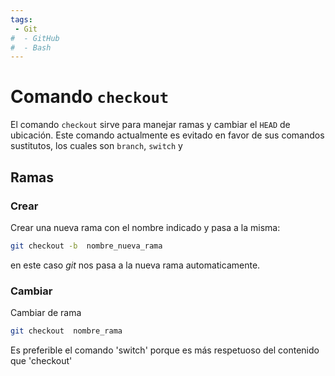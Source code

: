 ```yaml
---
tags:
 - Git
#  - GitHub
#  - Bash
---
```



# Comando `checkout`


El comando `checkout` sirve para manejar ramas y cambiar el `HEAD` de ubicación.
Este comando actualmente es evitado en favor de sus comandos sustitutos, 
los cuales son `branch`, 
`switch` 
y 





## Ramas


### Crear

Crear una nueva rama con el nombre indicado y pasa a la misma:
```bash
git checkout -b  nombre_nueva_rama
```
en este caso *git* nos pasa a la nueva rama automaticamente.


### Cambiar

Cambiar de rama
```bash
git checkout  nombre_rama
```

Es preferible el comando 'switch' porque es más respetuoso del contenido que 'checkout' 